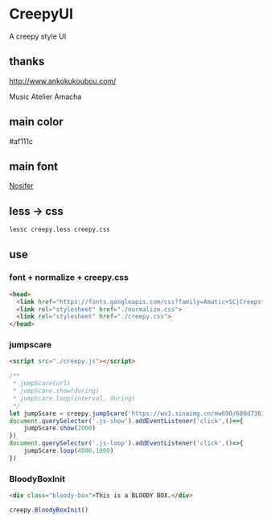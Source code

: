 # CreepyUI
A creepy style UI
## thanks
http://www.ankokukoubou.com/

Music Atelier Amacha
## main color     
#af111c     
## main font    
[Nosifer](https://github.com/google/fonts/blob/master/ofl/nosifer/Nosifer-Regular.ttf)       
## less -> css
```bash
lessc creepy.less creepy.css
```
## use
### font + normalize + creepy.css
```html
<head>
  <link href="https://fonts.googleapis.com/css?family=Amatic+SC|Creepster|Nosifer|Special+Elite|Stardos+Stencil" rel="stylesheet">
  <link rel="stylesheet" href="./normalize.css">
  <link rel="stylesheet" href="./creepy.css">
</head>
```
### jumpscare
```html
<script src="./creepy.js"></script>
```
```JavaScript
/**
 * jumpScare(url)
 * jumpScare.show(during)
 * jumpScare.loop(interval, during)
 */
let jumpScare = creepy.jumpScare('https://wx3.sinaimg.cn/mw690/686d7361ly1fsfd8dlce1j20qo0k0wnn.jpg')
document.querySelector('.js-show').addEventListener('click',()=>{
    jumpScare.show(2000)
})
document.querySelector('.js-loop').addEventListener('click',()=>{
    jumpScare.loop(4000,1000)
})
```

### BloodyBoxInit
```html
<div class="bloody-box">This is a BLOODY BOX.</div>
```
```javascript
creepy.BloodyBoxInit()
```

